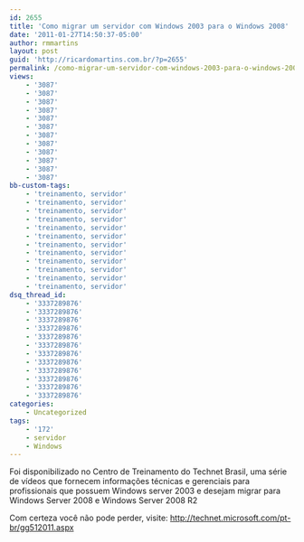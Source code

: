 ```yaml
---
id: 2655
title: 'Como migrar um servidor com Windows 2003 para o Windows 2008'
date: '2011-01-27T14:50:37-05:00'
author: rmmartins
layout: post
guid: 'http://ricardomartins.com.br/?p=2655'
permalink: /como-migrar-um-servidor-com-windows-2003-para-o-windows-2008/
views:
    - '3087'
    - '3087'
    - '3087'
    - '3087'
    - '3087'
    - '3087'
    - '3087'
    - '3087'
    - '3087'
    - '3087'
    - '3087'
    - '3087'
bb-custom-tags:
    - 'treinamento, servidor'
    - 'treinamento, servidor'
    - 'treinamento, servidor'
    - 'treinamento, servidor'
    - 'treinamento, servidor'
    - 'treinamento, servidor'
    - 'treinamento, servidor'
    - 'treinamento, servidor'
    - 'treinamento, servidor'
    - 'treinamento, servidor'
    - 'treinamento, servidor'
    - 'treinamento, servidor'
dsq_thread_id:
    - '3337289876'
    - '3337289876'
    - '3337289876'
    - '3337289876'
    - '3337289876'
    - '3337289876'
    - '3337289876'
    - '3337289876'
    - '3337289876'
    - '3337289876'
    - '3337289876'
    - '3337289876'
categories:
    - Uncategorized
tags:
    - '172'
    - servidor
    - Windows
---
```


Foi disponibilizado no Centro de Treinamento do Technet Brasil, uma série de vídeos que fornecem informações técnicas e gerenciais para profissionais que possuem Windows server 2003 e desejam migrar para Windows Server 2008 e Windows Server 2008 R2

Com certeza você não pode perder, visite: <http://technet.microsoft.com/pt-br/gg512011.aspx>